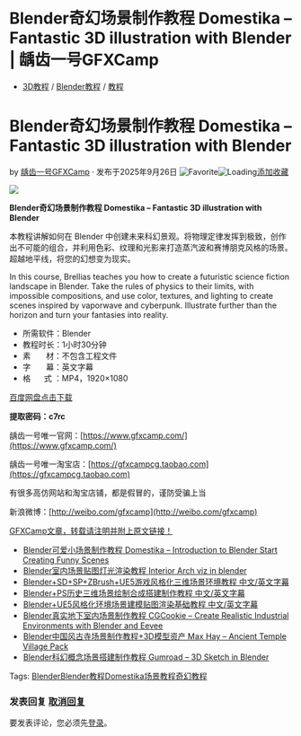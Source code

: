 # Blender奇幻场景制作教程 Domestika – Fantastic 3D illustration with Blender | 龋齿一号GFXCamp

-   [3D教程](https://www.gfxcamp.com/category/tutorial/3d/) / [Blender教程](https://www.gfxcamp.com/category/tutorial/blender%e6%95%99%e7%a8%8b/) / [教程](https://www.gfxcamp.com/category/tutorial/)

# Blender奇幻场景制作教程 Domestika – Fantastic 3D illustration with Blender

by [龋齿一号GFXCamp](https://www.gfxcamp.com/author/gfxcamp/ "文章作者 龋齿一号GFXCamp") · 发布于2025年9月26日 ![Favorite](https://www.gfxcamp.com/wp-content/plugins/wp-favorite-posts/img/star.png "Favorite")![Loading](https://www.gfxcamp.com/wp-content/plugins/wp-favorite-posts/img/loading.gif "Loading")[添加收藏](?wpfpaction=add&postid=129800 "添加收藏")

![](https://www.gfxcamp.com/wp-content/uploads/2025/09/Domestika-Fantastic-3D-illustration-with-Blender.jpg)

**Blender奇幻场景制作教程 Domestika – Fantastic 3D illustration with Blender**

本教程讲解如何在 Blender 中创建未来科幻景观。将物理定律发挥到极致，创作出不可能的组合，并利用色彩、纹理和光影来打造蒸汽波和赛博朋克风格的场景。超越地平线，将您的幻想变为现实。

In this course, Brellias teaches you how to create a futuristic science fiction landscape in Blender. Take the rules of physics to their limits, with impossible compositions, and use color, textures, and lighting to create scenes inspired by vaporwave and cyberpunk. Illustrate further than the horizon and turn your fantasies into reality.

-   所需软件：Blender
-   教程时长：1小时30分钟
-   素       材：不包含工程文件
-   字       幕：英文字幕
-   格      式 ：MP4，1920×1080

[百度网盘点击下载](https://pan.baidu.com/s/1g6UlwLYmcKpl9NTkVqLzCQ?pwd=c7rc)

**提取密码：c7rc**

龋齿一号唯一官网：[https://www.gfxcamp.com/](https://www.gfxcamp.com/)

龋齿一号唯一淘宝店：[https://gfxcampcg.taobao.com](https://gfxcampcg.taobao.com)

有很多高仿网站和淘宝店铺，都是假冒的，谨防受骗上当

新浪微博：[http://weibo.com/gfxcamp](http://weibo.com/gfxcamp)

[GFXCamp文章，转载请注明并附上原文链接！](https://www.gfxcamp.com)

-   [![Blender可爱小场景制作教程 Domestika – Introduction to Blender Start Creating Funny Scenes](data:image/gif;base64,R0lGODlhAQABAIAAAAAAAP///yH5BAEAAAAALAAAAAABAAEAAAIBRAA7)](https://www.gfxcamp.com/introduction-to-blender-start-creating-funny-scenes/)[Blender可爱小场景制作教程 Domestika – Introduction to Blender Start Creating Funny Scenes](https://www.gfxcamp.com/introduction-to-blender-start-creating-funny-scenes/)
-   [![Blender室内场景贴图灯光渲染教程 Interior Arch viz in blender](data:image/gif;base64,R0lGODlhAQABAIAAAAAAAP///yH5BAEAAAAALAAAAAABAAEAAAIBRAA7)](https://www.gfxcamp.com/interior-arch-viz-in-blender/)[Blender室内场景贴图灯光渲染教程 Interior Arch viz in blender](https://www.gfxcamp.com/interior-arch-viz-in-blender/)
-   [![Blender+SD+SP+ZBrush+UE5游戏风格化三维场景环境教程 中文/英文字幕](data:image/gif;base64,R0lGODlhAQABAIAAAAAAAP///yH5BAEAAAAALAAAAAABAAEAAAIBRAA7)](https://www.gfxcamp.com/creating-stylized-3d-environments-for-games/)[Blender+SD+SP+ZBrush+UE5游戏风格化三维场景环境教程 中文/英文字幕](https://www.gfxcamp.com/creating-stylized-3d-environments-for-games/)
-   [![Blender+PS历史三维场景绘制合成搭建制作教程 中文/英文字幕](data:image/gif;base64,R0lGODlhAQABAIAAAAAAAP///yH5BAEAAAAALAAAAAABAAEAAAIBRAA7)](https://www.gfxcamp.com/painting-historical-fiction/)[Blender+PS历史三维场景绘制合成搭建制作教程 中文/英文字幕](https://www.gfxcamp.com/painting-historical-fiction/)
-   [![Blender+UE5风格化环境场景建模贴图渲染基础教程 中文/英文字幕](data:image/gif;base64,R0lGODlhAQABAIAAAAAAAP///yH5BAEAAAAALAAAAAABAAEAAAIBRAA7)](https://www.gfxcamp.com/make-stylised-environments-in-blender-ue5/)[Blender+UE5风格化环境场景建模贴图渲染基础教程 中文/英文字幕](https://www.gfxcamp.com/make-stylised-environments-in-blender-ue5/)
-   [![Blender真实地下室内场景制作教程 CGCookie – Create Realistic Industrial Environments with Blender and Eevee](data:image/gif;base64,R0lGODlhAQABAIAAAAAAAP///yH5BAEAAAAALAAAAAABAAEAAAIBRAA7)](https://www.gfxcamp.com/create-realistic-industrial-environments-with-blender-and-eevee/)[Blender真实地下室内场景制作教程 CGCookie – Create Realistic Industrial Environments with Blender and Eevee](https://www.gfxcamp.com/create-realistic-industrial-environments-with-blender-and-eevee/)
-   [![Blender中国风古寺场景制作教程+3D模型资产 Max Hay – Ancient Temple Village Pack](data:image/gif;base64,R0lGODlhAQABAIAAAAAAAP///yH5BAEAAAAALAAAAAABAAEAAAIBRAA7)](https://www.gfxcamp.com/ancient-temple-village-pack/)[Blender中国风古寺场景制作教程+3D模型资产 Max Hay – Ancient Temple Village Pack](https://www.gfxcamp.com/ancient-temple-village-pack/)
-   [![Blender科幻概念场景搭建制作教程 Gumroad – 3D Sketch in Blender](data:image/gif;base64,R0lGODlhAQABAIAAAAAAAP///yH5BAEAAAAALAAAAAABAAEAAAIBRAA7)](https://www.gfxcamp.com/3d-sketch-in-blender/)[Blender科幻概念场景搭建制作教程 Gumroad – 3D Sketch in Blender](https://www.gfxcamp.com/3d-sketch-in-blender/)

[](javascript:void\(0\); "微博")[](javascript:void\(0\); "微信")[](javascript:void\(0\); "QQ")[](javascript:void\(0\); "QQ空间")

Tags: [Blender](https://www.gfxcamp.com/tag/blender/)[Blender教程](https://www.gfxcamp.com/tag/blender%e6%95%99%e7%a8%8b/)[Domestika](https://www.gfxcamp.com/tag/domestika/)[场景教程](https://www.gfxcamp.com/tag/%e5%9c%ba%e6%99%af%e6%95%99%e7%a8%8b/)[奇幻教程](https://www.gfxcamp.com/tag/%e5%a5%87%e5%b9%bb%e6%95%99%e7%a8%8b/)

### 发表回复 [取消回复](/fantastic-3d-illustration-with-blender/#respond)

要发表评论，您必须先[登录](https://www.gfxcamp.com/wp-login.php?redirect_to=https%3A%2F%2Fwww.gfxcamp.com%2Ffantastic-3d-illustration-with-blender%2F)。
